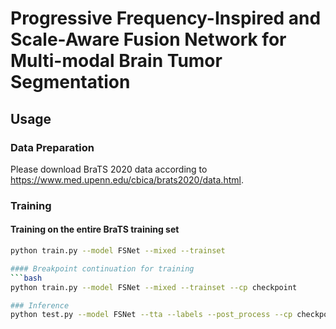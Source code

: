 # Progressive Frequency-Inspired and Scale-Aware Fusion Network for Multi-modal Brain Tumor Segmentation
## Usage
### Data Preparation
Please download BraTS 2020 data according to https://www.med.upenn.edu/cbica/brats2020/data.html.
### Training
#### Training on the entire BraTS training set
```bash
python train.py --model FSNet --mixed --trainset

#### Breakpoint continuation for training
```bash
python train.py --model FSNet --mixed --trainset --cp checkpoint

### Inference
python test.py --model FSNet --tta --labels --post_process --cp checkpoint

